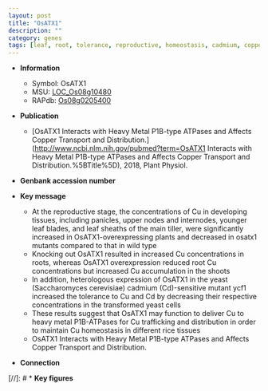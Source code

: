 ```yaml
---
layout: post
title: "OsATX1"
description: ""
category: genes
tags: [leaf, root, tolerance, reproductive, homeostasis, cadmium, copper]
---
```


* **Information**  
    + Symbol: OsATX1  
    + MSU: [LOC_Os08g10480](http://rice.uga.edu/cgi-bin/ORF_infopage.cgi?orf=LOC_Os08g10480)  
    + RAPdb: [Os08g0205400](https://rapdb.dna.affrc.go.jp/locus/?name=Os08g0205400)  

* **Publication**  
    + [OsATX1 Interacts with Heavy Metal P1B-type ATPases and Affects Copper Transport and Distribution.](http://www.ncbi.nlm.nih.gov/pubmed?term=OsATX1 Interacts with Heavy Metal P1B-type ATPases and Affects Copper Transport and Distribution.%5BTitle%5D), 2018, Plant Physiol.

* **Genbank accession number**  

* **Key message**  
    + At the reproductive stage, the concentrations of Cu in developing tissues, including panicles, upper nodes and internodes, younger leaf blades, and leaf sheaths of the main tiller, were significantly increased in OsATX1-overexpressing plants and decreased in osatx1 mutants compared to that in wild type
    + Knocking out OsATX1 resulted in increased Cu concentrations in roots, whereas OsATX1 overexpression reduced root Cu concentrations but increased Cu accumulation in the shoots
    + In addition, heterologous expression of OsATX1 in the yeast (Saccharomyces cerevisiae) cadmium (Cd)-sensitive mutant <a6><a4>ycf1 increased the tolerance to Cu and Cd by decreasing their respective concentrations in the transformed yeast cells
    + These results suggest that OsATX1 may function to deliver Cu to heavy metal P1B-ATPases for Cu trafficking and distribution in order to maintain Cu homeostasis in different rice tissues
    + OsATX1 Interacts with Heavy Metal P1B-type ATPases and Affects Copper Transport and Distribution.

* **Connection**  

[//]: # * **Key figures**  


